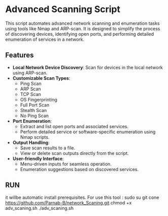 # Advanced Scanning Script

This script automates advanced network scanning and enumeration tasks using tools like Nmap and ARP-scan. It is designed to simplify the process of discovering devices, identifying open ports, and performing detailed enumeration of services in a network.

## Features

- **Local Network Device Discovery**: Scan for devices in the local network using ARP-scan.
- **Customizable Scan Types**:
  - Ping Scan
  - ARP Scan
  - TCP Scan
  - OS Fingerprinting
  - Full Port Scan
  - Stealth Scan
  - No Ping Scan
- **Port Enumeration**:
  - Extract and list open ports and associated services.
  - Perform detailed service or software-specific enumeration using Nmap scripts.
- **Output Handling**:
  - Save scan results to a file.
  - View or delete scan outputs directly from the script.
- **User-friendly Interface**:
  - Menu-driven inputs for seamless operation.
  - Enumeration suggestions based on discovered services.
 
## RUN 
it willbe automatic install prerequisites.
For use this tool :
sudo su
git cone https://github.com/Parnab-B/network_Scaning.git
chmod +x adv_scaning.sh
./adv_scaning.sh

